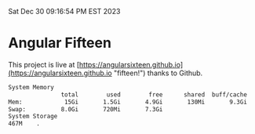 Sat Dec 30 09:16:54 PM EST 2023

# Angular Fifteen


This project is live at [https://angularsixteen.github.io](https://angularsixteen.github.io "fifteen!") thanks to Github.

```bash
System Memory
               total        used        free      shared  buff/cache   available
Mem:            15Gi       1.5Gi       4.9Gi       130Mi       9.3Gi        13Gi
Swap:          8.0Gi       720Mi       7.3Gi
System Storage
467M	.
```
